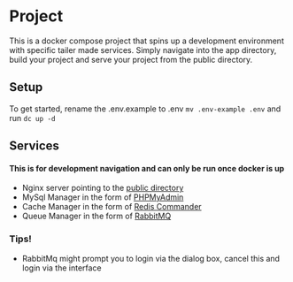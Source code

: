 # Project
This is a docker compose project that spins up a development environment with specific tailer made services.
Simply navigate into the app directory, build your project and serve your project from the public directory. 

## Setup
To get started, rename the .env.example to .env `mv .env-example .env` and run `dc up -d`

## Services
#### This is for development navigation and can only be run once docker is up
* Nginx server pointing to the [public directory](http://0.0.0.0:8000)
* MySql Manager in the form of [PHPMyAdmin](http://0.0.0.0:8081)
* Cache Manager in the form of [Redis Commander](http://0.0.0.0:8082)
* Queue Manager in the form of [RabbitMQ](http://0.0.0.0:8083)

### Tips!
* RabbitMq might prompt you to login via the dialog box, cancel this and login via the interface
